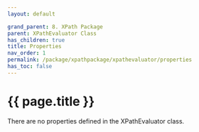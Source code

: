 ```yaml
---
layout: default

grand_parent: 8. XPath Package
parent: XPathEvaluator Class
has_children: true
title: Properties
nav_order: 1
permalink: /package/xpathpackage/xpathevaluator/properties
has_toc: false
---
```

# {{ page.title }}

There are no properties defined in the XPathEvaluator class.